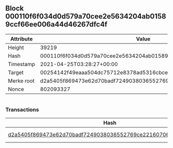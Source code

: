 ## Block 000110f6f034d0d579a70cee2e5634204ab01589ccf66ee006a44d46267dfc4f

Attribute | Value
--- | ---
Height | 39219
Hash | 000110f6f034d0d579a70cee2e5634204ab01589ccf66ee006a44d46267dfc4f
Timestamp | 2021-04-25T03:28:27+00:00
Target | 00254142f49eaaa504dc75712e8378ad5316cbcead634704b3734b6271167cc4
Merke root | d2a5405f869473e62d70badf7249038036552769ce2216070645cec5f915f8bb
Nonce | 802093327

```

```

### Transactions

Hash | Amount
--- | ---
[d2a5405f869473e62d70badf7249038036552769ce2216070645cec5f915f8bb](d2a5405f869473e62d70badf7249038036552769ce2216070645cec5f915f8bb.md) | 10.00000000 SKEPTI 
